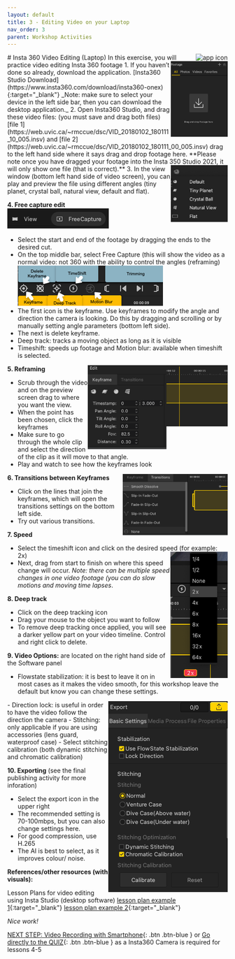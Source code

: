 ```yaml
---
layout: default
title: 3 - Editing Video on your Laptop
nav_order: 3
parent: Workshop Activities
---
```

<img src="images/insta-01.png" style="float:right" alt="app icon">
# Insta 360 Video Editing (Laptop)
In this exercise, you will practice video editing Insta 360 footage
<img src="images/insta-video-editing-01.png" style="float:right;width:130px;" alt="dropbox download">
1. If you haven’t done so already, download the application. [Insta360 Studio Download](https://www.insta360.com/download/insta360-onex){:target="_blank"} 
_Note: make sure to select your device in the left side bar, then you can download the desktop application._
2. Open Insta360 Studio, and drag these video files: (you must save and drag both files) [file 1](https://web.uvic.ca/~rmccue/dsc/VID_20180102_180111_10_005.insv) and [file 2](https://web.uvic.ca/~rmccue/dsc/VID_20180102_180111_00_005.insv) drag to the left hand side where it says drag and drop footage here. **Please note once you have dragged your footage into the Insta 350 Studio 2021, it will only show one file (that is correct).**
3. <img src="images/insta-video-editing-02.png" style="float:right;width:130px;height:130px;" alt="view window"> In the view window (bottom left hand side of video screen), you can play and preview the file using different angles (tiny planet, crystal ball, natural view, default and flat).

**4. Free capture edit**<br>
<img src="images/insta-video-editing-03.png" alt="free capture icon"><br>
  - Select the start and end of the footage by dragging the ends to the desired cut.
  - On the top middle bar, select Free Capture (this will show the video as a normal video: not 360 with the ability to control the angles (reframing)<br>
<img src="images/insta-video-editing-04.png" alt="all icons"><br>
  - The first icon is the keyframe. Use keyframes to modify the angle and direction the camera is looking. Do this by dragging and scrolling or by manually setting angle parameters (bottom left side). 
  - The next is delete keyframe.
  - Deep track: tracks a moving object as long as it is visible
  - Timeshift: speeds up footage and Motion blur: available when timeshift is selected. 

**5. Reframing**
<img src="images/insta-video-editing-05.png" style="float:right;width:140px;height:140px;" alt="scrub"> <img src="images/insta-video-editing-06.png" style="float:right;width:180px" alt="keyframes editing tab">
  - Scrub through the video and on the preview screen drag to where you want the view.
  - When the point has been chosen, click the keyframes 
  - Make sure to go through the whole clip and select the direction of the clip as it will move to that angle.
  - Play and watch to see how the keyframes look

**6. Transitions between Keyframes** <img src="images/insta-video-editing-07.png" style="float:right;height:140px;" alt="transition editing tab">
  - Click on the lines that join the keyframes, which will open the transitions settings on the bottom left side.
  - Try out various transitions.

**7. Speed**
  - Select the timeshift icon and click on the desired speed (for example: 2x) <img src="images/insta-video-editing-08.png" style="float:right" alt="speed editing menu">
  - Next, drag from start to finish on where this speed change will occur.
_Note: there can be multiple speed changes in one video footage (you can do slow motions and moving time lapses_.

**8. Deep track**
  - Click on the deep tracking icon
  - Drag your mouse to the object you want to follow
  - To remove deep tracking once applied, you will see a darker yellow part on your video timeline. Control and right click to delete. 
  
**9. Video Options:** are located on the right hand side of the Software panel
  - Flowstate stabilization: it is best to leave it on in most cases as it makes the video smooth, for this workshop leave the default but know you can change these settings.
 <img src="images/insta-video-editing-09.png" style="float:right" alt="exporting editing menu"> 
  - Direction lock: is useful in order to have the video follow the direction the camera
  - Stitching: only applicable if you are using accessories (lens guard, waterproof case)
  - Select stitching calibration (both dynamic stitching and chromatic calibration) 

**10. Exporting** (see the final publishing activity for more inforation)
  - Select the export icon in the upper right
  - The recommended setting is 70-100mbps, but you can also change settings here.
  - For good compression, use H.265
  - The AI is best to select, as it improves colour/ noise.

**References/other resources (with visuals):**

Lesson Plans for video editing using Insta Studio (desktop software)
[lesson plan example 1](https://www.insta360.com/support/supportcourse?post_id=11139){:target="_blank"}
[lesson plan example 2](https://www.threesixtycameras.com/insta360-studio-2020-full-guide-tutorial-updated/){:target="_blank"}

_Nice work!_

[NEXT STEP: Video Recording with Smartphone](video-recording-smartphone.html){: .btn .btn-blue } or 
[Go directly to the QUIZ](quiz.html){: .btn .btn-blue } as a Insta360 Camera is required for lessons 4-5
